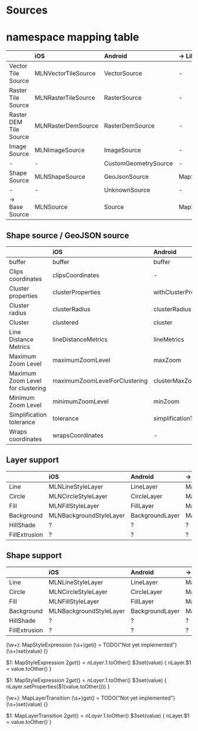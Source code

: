 
# Sources
# namespace mapping table

|           | iOS  | Android  | -> Library | 
|:----------|:----------|:----------|:-|
| Vector Tile Source | MLNVectorTileSource | VectorSource | - |
| Raster Tile Source | MLNRasterTileSource | RasterSource | -|
| Raster DEM Tile Source | MLNRasterDemSource | RasterDemSource | - |
| Image Source | MLNImageSource | ImageSource | - |
| - | - | CustomGeometrySource | - |
| Shape Source |  MLNShapeSource | GeoJsonSource | MapShapeSource |
| - | - | UnknownSource | - |
| -> Base Source | MLNSource | Source | MapSource |


## Shape source / GeoJSON source
|  | iOS  | Android  | -> Library |
|:----------|:----------|:----------|:- |
| buffer    | buffer    | buffer    | buffer |
| Clips coordinates | clipsCoordinates | - | - |
| Cluster properties | clusterProperties | withClusterProperty | - |
| Cluster radius | clusterRadius | clusterRadius | clusterRadius |
| Cluster | clustered | cluster | cluster |
| Line Distance Metrics    | lineDistanceMetrics    | lineMetrics    | lineMetrics |
| Maximum Zoom Level    | maximumZoomLevel  | maxZoom    |  maxZoom |
| Maximum Zoom Level for clustering   | maximumZoomLevelForClustering  | clusterMaxZoom    | clusterMaxZoom |
| Minimum Zoom Level    | minimumZoomLevel  | minZoom    | minZoom |
| Simplification tolerance | tolerance    | simplificationTolerance | tolerance |
| Wraps coordinates | wrapsCoordinates | - | - |


## Layer support
| | iOS | Android | -> Library |
|:-|:-|:-|:-|
| Line | MLNLineStyleLayer | LineLayer | MapLineStyleLayer |
| Circle | MLNCircleStyleLayer | CircleLayer | MapCircleStyleLayer |
| Fill | MLNFillStyleLayer | FillLayer | MapFillStyleLayer |
| Background | MLNBackgroundStyleLayer | BackgroundLayer | MapBackgroundStyleLayer |
| HillShade | ? | ? | ? |
| FillExtrusion | ? | ? | ? |

## Shape support
| | iOS | Android | -> Library |
|:-|:-|:-|:-|
| Line | MLNLineStyleLayer | LineLayer | MapLineStyleLayer |
| Circle | MLNCircleStyleLayer | CircleLayer | MapCircleStyleLayer |
| Fill | MLNFillStyleLayer | FillLayer | MapFillStyleLayer |
| Background | MLNBackgroundStyleLayer | BackgroundLayer | MapBackgroundStyleLayer |
| HillShade | ? | ? | ? |
| FillExtrusion | ? | ? | ? |


(\w+): MapStyleExpression
(\s+)get\(\) = TODO\("Not yet implemented"\)
(\s+)set\(value\) \{\}

$1: MapStyleExpression
$2get() = nLayer.$1.toOther()
$3set(value) { nLayer.$1 = value.toOther() }

$1: MapStyleExpression
$2get() = nLayer.$1.toOther()
$3set(value) { nLayer.setProperties($1(value.toOther())) }

(\w+): MapLayerTransition
(\s+)get\(\) = TODO\("Not yet implemented"\)
(\s+)set\(value\) \{\}

$1: MapLayerTransition
$2get() = nLayer.$1.toOther()
$3set(value) { nLayer.$1 = value.toOther() }